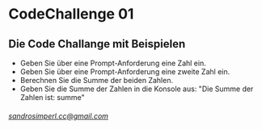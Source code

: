 # CodeChallenge 01

## Die Code Challange mit Beispielen

* Geben Sie über eine Prompt-Anforderung eine Zahl ein.
* Geben Sie über eine Prompt-Anforderung eine zweite Zahl ein.
* Berechnen Sie die Summe der beiden Zahlen.
* Geben Sie die Summe der Zahlen in die Konsole aus: "Die Summe der Zahlen ist: summe"


###### sandrosimperl.cc@gmail.com